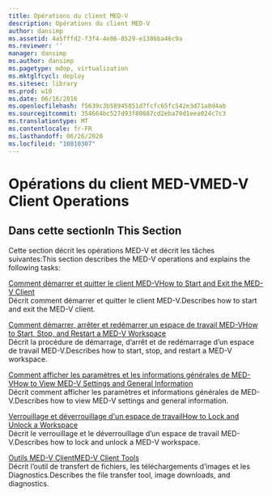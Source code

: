 ```yaml
---
title: Opérations du client MED-V
description: Opérations du client MED-V
author: dansimp
ms.assetid: 4a5fffd2-f3f4-4e86-8529-e1386ba46c9a
ms.reviewer: ''
manager: dansimp
ms.author: dansimp
ms.pagetype: mdop, virtualization
ms.mktglfcycl: deploy
ms.sitesec: library
ms.prod: w10
ms.date: 06/16/2016
ms.openlocfilehash: f5639c3b58945851d7fcfc65fc542e3d71a8d4ab
ms.sourcegitcommit: 354664bc527d93f80687cd2eba70d1eea024c7c3
ms.translationtype: MT
ms.contentlocale: fr-FR
ms.lasthandoff: 06/26/2020
ms.locfileid: "10810307"
---
```

# <span data-ttu-id="a6d02-103">Opérations du client MED-V</span><span class="sxs-lookup"><span data-stu-id="a6d02-103">MED-V Client Operations</span></span>


## <span data-ttu-id="a6d02-104">Dans cette section</span><span class="sxs-lookup"><span data-stu-id="a6d02-104">In This Section</span></span>


<span data-ttu-id="a6d02-105">Cette section décrit les opérations MED-V et décrit les tâches suivantes:</span><span class="sxs-lookup"><span data-stu-id="a6d02-105">This section describes the MED-V operations and explains the following tasks:</span></span>

<a href="" id="how-to-start-and-exit-the-med-v-client"></a>[<span data-ttu-id="a6d02-106">Comment démarrer et quitter le client MED-V</span><span class="sxs-lookup"><span data-stu-id="a6d02-106">How to Start and Exit the MED-V Client</span></span>](how-to-start-and-exit-the-med-v-client.md)  
<span data-ttu-id="a6d02-107">Décrit comment démarrer et quitter le client MED-V.</span><span class="sxs-lookup"><span data-stu-id="a6d02-107">Describes how to start and exit the MED-V client.</span></span>

<a href="" id="how-to-start--stop--and-restart-a-med-v-workspace"></a>[<span data-ttu-id="a6d02-108">Comment démarrer, arrêter et redémarrer un espace de travail MED-V</span><span class="sxs-lookup"><span data-stu-id="a6d02-108">How to Start, Stop, and Restart a MED-V Workspace</span></span>](how-to-start-stop-and-restart-a-med-v-workspace.md)  
<span data-ttu-id="a6d02-109">Décrit la procédure de démarrage, d’arrêt et de redémarrage d’un espace de travail MED-V.</span><span class="sxs-lookup"><span data-stu-id="a6d02-109">Describes how to start, stop, and restart a MED-V workspace.</span></span>

<a href="" id="how-to-view-med-v-settings-and-general-information"></a>[<span data-ttu-id="a6d02-110">Comment afficher les paramètres et les informations générales de MED-V</span><span class="sxs-lookup"><span data-stu-id="a6d02-110">How to View MED-V Settings and General Information</span></span>](how-to-view-med-v-settings-and-general-information.md)  
<span data-ttu-id="a6d02-111">Décrit comment afficher les paramètres et informations générales de MED-V.</span><span class="sxs-lookup"><span data-stu-id="a6d02-111">Describes how to view MED-V settings and general information.</span></span>

<a href="" id="how-to-lock-and-unlock-a-workspace"></a>[<span data-ttu-id="a6d02-112">Verrouillage et déverrouillage d'un espace de travail</span><span class="sxs-lookup"><span data-stu-id="a6d02-112">How to Lock and Unlock a Workspace</span></span>](how-to-lock-and-unlock-a-workspace.md)  
<span data-ttu-id="a6d02-113">Décrit le verrouillage et le déverrouillage d’un espace de travail MED-V.</span><span class="sxs-lookup"><span data-stu-id="a6d02-113">Describes how to lock and unlock a MED-V workspace.</span></span>

<a href="" id="med-v-client-tools"></a>[<span data-ttu-id="a6d02-114">Outils MED-V Client</span><span class="sxs-lookup"><span data-stu-id="a6d02-114">MED-V Client Tools</span></span>](med-v-client-toolsv2.md)  
<span data-ttu-id="a6d02-115">Décrit l’outil de transfert de fichiers, les téléchargements d’images et les Diagnostics.</span><span class="sxs-lookup"><span data-stu-id="a6d02-115">Describes the file transfer tool, image downloads, and diagnostics.</span></span>

 

 





